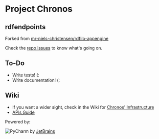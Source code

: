 # Project Chronos
## rdfendpoints

Forked from [mr-niels-christensen/rdflib-appengine](https://github.com/mr-niels-christensen/rdflib-appengine)

Check the [repo Issues](https://github.com/SpaceAppsXploration/rdfendpoints/issues) to know what's going on.


## To-Do
* Write tests! (:
* Write documentation! (:

## Wiki
* If you want a wider sight, check in the Wiki for [Chronos' Infrastructure](https://github.com/SpaceAppsXploration/rdfendpoints/wiki/Architecture)
* [APIs Guide](https://github.com/SpaceAppsXploration/rdfendpoints/wiki/API-Guide:-REST-and-SPARQL)


Powered by: 

![PyCharm](https://www.jetbrains.com/pycharm/docs/logo_pycharm.png)
by [JetBrains](https://www.jetbrains.com)



